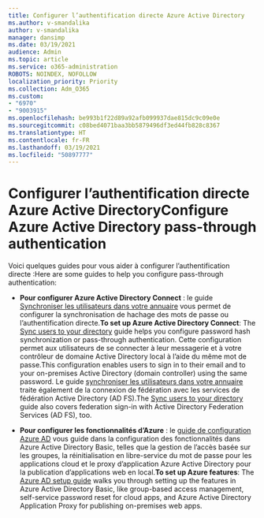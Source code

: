 ```yaml
---
title: Configurer l’authentification directe Azure Active Directory
ms.author: v-smandalika
author: v-smandalika
manager: dansimp
ms.date: 03/19/2021
audience: Admin
ms.topic: article
ms.service: o365-administration
ROBOTS: NOINDEX, NOFOLLOW
localization_priority: Priority
ms.collection: Adm_O365
ms.custom:
- "6970"
- "9003915"
ms.openlocfilehash: be993b1f22d89a92afb099937dae815dc9c09e0e
ms.sourcegitcommit: c08bed4071baa3bb5879496df3ed44fb828c8367
ms.translationtype: HT
ms.contentlocale: fr-FR
ms.lasthandoff: 03/19/2021
ms.locfileid: "50897777"
---
```

# <a name="configure-azure-active-directory-pass-through-authentication"></a><span data-ttu-id="dd1d6-102">Configurer l’authentification directe Azure Active Directory</span><span class="sxs-lookup"><span data-stu-id="dd1d6-102">Configure Azure Active Directory pass-through authentication</span></span>

<span data-ttu-id="dd1d6-103">Voici quelques guides pour vous aider à configurer l’authentification directe :</span><span class="sxs-lookup"><span data-stu-id="dd1d6-103">Here are some guides to help you configure pass-through authentication:</span></span>

- <span data-ttu-id="dd1d6-104">**Pour configurer Azure Active Directory Connect** : le guide [Synchroniser les utilisateurs dans votre annuaire](https://admin.microsoft.com/AdminPortal/Home) vous permet de configurer la synchronisation de hachage des mots de passe ou l’authentification directe.</span><span class="sxs-lookup"><span data-stu-id="dd1d6-104">**To set up Azure Active Directory Connect**: The [Sync users to your directory](https://admin.microsoft.com/AdminPortal/Home) guide helps you configure password hash synchronization or pass-through authentication.</span></span> <span data-ttu-id="dd1d6-105">Cette configuration permet aux utilisateurs de se connecter à leur messagerie et à votre contrôleur de domaine Active Directory local à l’aide du même mot de passe.</span><span class="sxs-lookup"><span data-stu-id="dd1d6-105">This configuration enables users to sign in to their email and to your on-premises Active Directory (domain controller) using the same password.</span></span>  <span data-ttu-id="dd1d6-106">Le guide [synchroniser les utilisateurs dans votre annuaire](https://admin.microsoft.com/AdminPortal/Home) traite également de la connexion de fédération avec les services de fédération Active Directory (AD FS).</span><span class="sxs-lookup"><span data-stu-id="dd1d6-106">The [Sync users to your directory](https://admin.microsoft.com/AdminPortal/Home) guide also covers federation sign-in with Active Directory Federation Services (AD FS), too.</span></span>

- <span data-ttu-id="dd1d6-107">**Pour configurer les fonctionnalités d’Azure** : le [guide de configuration Azure AD](https://admin.microsoft.com/adminportal/home#/modernonboarding/azureadsetup) vous guide dans la configuration des fonctionnalités dans Azure Active Directory Basic, telles que la gestion de l’accès basée sur les groupes, la réinitialisation en libre-service du mot de passe pour les applications cloud et le proxy d’application Azure Active Directory pour la publication d’applications web en local.</span><span class="sxs-lookup"><span data-stu-id="dd1d6-107">**To set up Azure features**: The [Azure AD setup guide](https://admin.microsoft.com/adminportal/home#/modernonboarding/azureadsetup) walks you through setting up the features in Azure Active Directory Basic, like group-based access management, self-service password reset for cloud apps, and Azure Active Directory Application Proxy for publishing on-premises web apps.</span></span>


